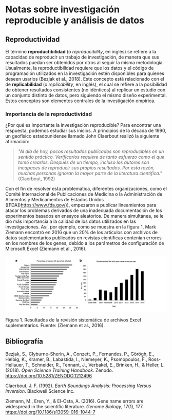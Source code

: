 # Notas sobre investigación reproducible y análisis de datos
## Reproductividad
El término **reproductibilidad** (o _reproducibility_, en inglés) se refiere a la capacidad de reproducir un trabajo de investigación, de manera que sus resultados puedan ser obtenidos por otros al seguir la misma metodología. Usualmente, la reproductibilidad requiere que los datos y el código de programación utilizados en la investigación estén disponibles para quienes deseen usarlos (Bezjak et al., 2018). Este concepto está relacionado con el de **replicabilidad** (o _replicability_, en inglés), el cual se refiere a la posibilidad de obtener resultados consistentes (no idénticos) al replicar un estudio con un conjunto distinto de datos, pero siguiendo el mismo diseño experimental. Estos conceptos son elementos centrales de la investigación empírica.

### Importancia de la reproductividad

¿Por qué es importante la investigación reproducible? Para encontrar una respuesta, podemos estudiar sus inicios. A principios de la década de 1990, un geofísico estadounidense llamado John Claerbout realizó la siguiente afirmación:

_<blockquote>"Al día de hoy, pocos resultados publicados son reproducibles en un sentido práctico. Verificarlos requiere de tanto esfuerzo como el que tomó crearlos. Después de un tiempo, incluso los autores son incapaces de reproducir sus propios resultados. Por esta razón, muchas personas ignoran la mayor parte de la literatura científica."_ (Claerbout, 1992)</blockquote>

Con el fin de resolver esta problemática, diferentes organizaciones, como el Comité Internacional de Publicaciones de Medicina o la Administración de Alimentos y Medicamentos de Estados Unidos ([FDA])https://www.fda.gov/)), empezaron a publicar lineamientos para atacar los problemas derivados de una inadecuada documentación de los experimentos basados en ensayos aleatorios. De manera simultánea, se le dio más importancia a la calidad de los datos utilizados en las investigaciones. Así, por ejemplo, como se muestra en la figura 1, Mark Ziemann encontró en 2016 que un 20% de los artículos con archivos de datos suplementarios publicados en revistas científicas contenían errores en los nombres de los genes, debido a los parámetros de configuración de Microsoft Excel (Ziemann et al., 2016).

![](practicarmarkdown.png)

Figura 1. Resultados de la revisión sistemática de archivos Excel suplementarios. Fuente: (Ziemann et al., 2016).


## Bibliografía
Bezjak, S., Clyburne-Sherin, A., Conzett, P., Fernandes, P., Görögh, E., Helbig, K., Kramer, B., Labastida, I., Niemeyer, K., Psomopoulos, F., Ross-Hellauer, T., Schneider, R., Tennant, J., Verbakel, E., Brinken, H., & Heller, L. (2018). _Open Science Training Handbook_. Zenodo. https://doi.org/10.5281/ZENODO.1212496

Claerbout, J. F. (1992). _Earth Soundings Analysis: Processing Versus Inversion_. Blackwell Science Inc.

Ziemann, M., Eren, Y., & El-Osta, A. (2016). Gene name errors are widespread in the scientific literature. _Genome Biology_, 17(1), 177. https://doi.org/10.1186/s13059-016-1044-7

